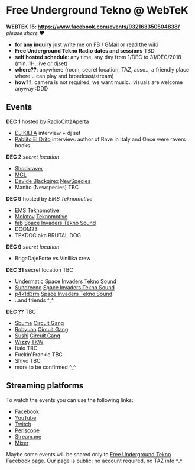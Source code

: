 # Free Underground Tekno @ WebTeK 

**WEBTEK 15: https://www.facebook.com/events/932163350504838/** *please share* ❤️

- **for any inquiry** just write me on [FB](https://www.facebook.com/streaming.teknival) / [GMail](fabrizio.salmi@gmail.com) or read the [wiki](https://github.com/fabriziosalmi/webtek/wiki)
- **Free Underground Tekno Radio dates and sessions** TBD
- **self hosted schedule**: any time, any day from 1/DEC to 31/DEC/2018 (min. 1H, live or djset)
- **where??**: anywhere (room, secret location, TAZ, asso.., a friendly place where u can play and broadcast/stream)
- **how??**: camera is not required, we want music.. visuals are welcome anyway :DDD


## Events

**DEC 1** hosted by [RadioCittàAperta](http://www.radiocittaperta.it/)

- [DJ KILFA](https://www.facebook.com/DJ.KILFA/) interview + dj set
- [Pablito El Drito](https://www.facebook.com/pablitoeldritodj/) interview: author of Rave in Italy and Once were ravers books

**DEC 2** *secret location*

- [Shockraver](https://www.facebook.com/shockraver23/)
- [MGL](https://www.facebook.com/mgl32/)
- [Davide Blackqirex](https://www.facebook.com/Blackqirex-337143289641041/) [NewSpecies](https://www.facebook.com/NOTFORHUMANS/)
- Manito (Newspecies) TBC

**DEC 9** hosted by *EMS Teknomotive*

- [EMS](https://www.facebook.com/emsteknomotive/) [Teknomotive](https://www.facebook.com/Tekno-Motive-Sound-System-163194617107451/)
- [Molotov](https://www.facebook.com/molotovteknomotive/) [Teknomotive](https://www.facebook.com/Tekno-Motive-Sound-System-163194617107451/)
- [fab](https://www.facebook.com/streaming.teknival) [Space Invaders Tekno Sound](https://www.facebook.com/spaceinvaderstekno/)
- DOOM23
- TEKDOG aka BRUTAL DOG

**DEC 9** *secret location*

- BrigaDajeForte vs Vinilika crew

**DEC 31** secret location TBC

- [Undermatic](https://www.facebook.com/andrea.undermatic) [Space Invaders Tekno Sound](https://www.facebook.com/spaceinvaderstekno/)
- [Sundreeno](https://www.facebook.com/alessandro.pagliaro.3) [Space Invaders Tekno Sound](https://www.facebook.com/spaceinvaderstekno/)
- [p4k1d3rm](https://www.facebook.com/P4KID3RM/) [Space Invaders Tekno Sound](https://www.facebook.com/spaceinvaderstekno/)
- ..and friends ^_^

**DEC ??** TBC

- [Sbume](https://www.facebook.com/sbumee/) [Circuit Gang](https://www.facebook.com/Circuitgang/)
- [Robyuan](https://www.facebook.com/Robyuankerobyofficial/) [Circuit Gang](https://www.facebook.com/Circuitgang/)
- [Sushi](https://soundcloud.com/sushi_hc) [Circuit Gang](https://www.facebook.com/Circuitgang/)
- [Wizzy](https://www.facebook.com/wizzy.tkw/) [TKW](https://www.facebook.com/woodoosoundsystem/)
- Italo TBC
- Fuckin'Frankie TBC
- Shivo TBC
- more to be confirmed ^_^

## Streaming platforms

To watch the events you can use the following links:

- [Facebook](https://www.facebook.com/Free.Underground.Tekno.Radio/)
- [YouTube](https://www.youtube.com/channel/UC4Qa1dYujyjeilj1YCIGJtw)
- [Twitch](https://www.twitch.tv/freeundergroundtekno/)
- [Periscope](https://pscp.tv/freeundergroundtekno)
- [Stream.me](https://www.stream.me/freetekno23)
- [Mixer](https://mixer.com/freetekno23)

Maybe some events will be shared only to [Free Underground Tekno Facebook page](https://www.facebook.com/Free.Underground.Tekno.Radio/). 
Our page is public: no account required, no TAZ info ^_^

